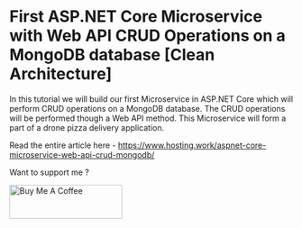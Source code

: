 # First ASP.NET Core Microservice with Web API CRUD Operations on a MongoDB database [Clean Architecture]

In this tutorial we will build our first Microservice in ASP.NET Core which will perform CRUD operations on a MongoDB database. The CRUD operations will be performed though a Web API method. This Microservice will form a part of a drone pizza delivery application.

Read the entire article here - https://www.hosting.work/aspnet-core-microservice-web-api-crud-mongodb/

Want to support me ?

<a href="https://www.buymeacoffee.com/YogYogi" target="_blank"><img src="https://cdn.buymeacoffee.com/buttons/v2/default-yellow.png" alt="Buy Me A Coffee" width="200"  style="height: 60px !important;width: 200px !important;" ></a>
